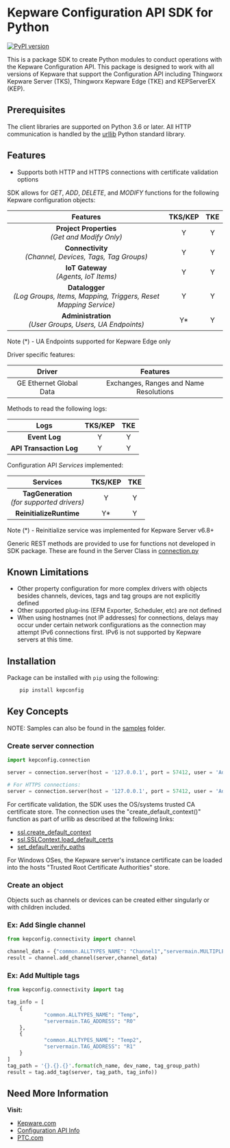 # Kepware Configuration API SDK for Python

[![PyPI version](https://badge.fury.io/py/kepconfig.svg)](https://badge.fury.io/py/kepconfig)

This is a package SDK to create Python modules to conduct operations with the Kepware Configuration API. This package is designed to work with all versions of Kepware that support the Configuration API including Thingworx Kepware Server (TKS), Thingworx Kepware Edge (TKE) and KEPServerEX (KEP).

## Prerequisites

The client libraries are supported on Python 3.6 or later. All HTTP communication is handled by the [urllib](https://docs.python.org/3.6/library/urllib.html#module-urllib) Python standard library.

## Features

- Supports both HTTP and HTTPS connections with certificate validation options

SDK allows for *GET*, *ADD*, *DELETE*, and *MODIFY* functions for the following Kepware configuration objects:

| Features      | TKS/KEP       | TKE           |
| :----------:  | :----------:  | :----------:  |
| **Project Properties** <br /> *(Get and Modify Only)* | Y | Y |
| **Connectivity** <br /> *(Channel, Devices, Tags, Tag Groups)* | Y | Y |
| **IoT Gateway** <br /> *(Agents, IoT Items)* | Y | Y |
| **Datalogger** <br /> *(Log Groups, Items, Mapping, Triggers, Reset Mapping Service)* | Y | Y |
| **Administration** <br /> *(User Groups, Users, UA Endpoints)* | Y* | Y |

Note (*) - UA Endpoints supported for Kepware Edge only

Driver specific features:

| Driver          | Features       |
| :----------:  | :----------:  |
|GE Ethernet Global Data|Exchanges, Ranges and Name Resolutions|

Methods to read the following logs:

| Logs          | TKS/KEP       | TKE           |
| :----------:  | :----------:  | :----------:  |
| **Event Log** | Y | Y |
| **API Transaction Log** | Y | Y |

Configuration API *Services* implemented:

| Services      | TKS/KEP       | TKE           |
| :----------:  | :----------:  | :----------:  |
| **TagGeneration** <br /> *(for supported drivers)* | Y | Y |
| **ReinitializeRuntime** | Y* | Y |

Note (*) - Reinitialize service was implemented for Kepware Server v6.8+

Generic REST methods are provided to use for functions not developed in SDK package. These are found in the Server Class in [connection.py](/kepconfig/connection.py)

## Known Limitations

- Other property configuration for more complex drivers with objects besides channels, devices, tags and tag groups are not explicitly defined
- Other supported plug-ins (EFM Exporter, Scheduler, etc) are not defined
- When using hostnames (not IP addresses) for connections, delays may occur under certain network configurations as the connection may attempt IPv6 connections first. IPv6 is not supported by Kepware servers at this time.

## Installation

Package can be installed with `pip` using the following:

```cmd
    pip install kepconfig
```

## Key Concepts

NOTE: Samples can also be found in the [samples](samples) folder.

### Create server connection

```python
import kepconfig.connection

server = connection.server(host = '127.0.0.1', port = 57412, user = 'Administrator', pw = '')

# For HTTPS connections:
server = connection.server(host = '127.0.0.1', port = 57412, user = 'Administrator', pw = '', https=True)

```

For certificate validation, the SDK uses the OS/systems trusted CA certificate store. The connection uses the "create_default_context()" function as part of urllib as described at the following links:

- [ssl.create_default_context](https://docs.python.org/3/library/ssl.html#ssl.create_default_context)
- [ssl.SSLContext.load_default_certs](https://docs.python.org/3/library/ssl.html#ssl.SSLContext.load_default_certs)
- [set_default_verify_paths](https://docs.python.org/3/library/ssl.html#ssl.SSLContext.set_default_verify_paths)

For Windows OSes, the Kepware server's instance certificate can be loaded into the hosts "Trusted Root Certificate Authorities" store.

### Create an object

Objects such as channels or devices can be created either singularly or with children included.

### Ex: Add Single channel

```python
from kepconfig.connectivity import channel

channel_data = {"common.ALLTYPES_NAME": "Channel1","servermain.MULTIPLE_TYPES_DEVICE_DRIVER": "Simulator"}
result = channel.add_channel(server,channel_data)
```

### Ex: Add Multiple tags

```python
from kepconfig.connectivity import tag

tag_info = [
    {
            "common.ALLTYPES_NAME": "Temp",
            "servermain.TAG_ADDRESS": "R0"
    },
    {
            "common.ALLTYPES_NAME": "Temp2",
            "servermain.TAG_ADDRESS": "R1"
    }
]
tag_path = '{}.{}.{}'.format(ch_name, dev_name, tag_group_path)
result = tag.add_tag(server, tag_path, tag_info))

```

## Need More Information

**Visit:**

- [Kepware.com](https://www.kepware.com/)
- [Configuration API Info](https://www.kepware.com/en-us/products/kepserverex/features/configuration-api/)
- [PTC.com](https://www.ptc.com/)
